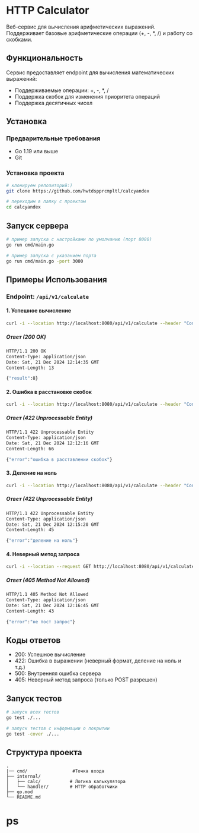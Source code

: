 # HTTP Calculator

Веб-сервис для вычисления арифметических выражений. Поддерживает базовые арифметические операции (+, -, *, /) и работу со скобками.

## Функциональность

Сервис предоставляет endpoint для вычисления математических выражений:
- Поддерживаемые операции: +, -, *, /
- Поддержка скобок для изменения приоритета операций
- Поддержка десятичных чисел

## Установка

### Предварительные требования
- Go 1.19 или выше
- Git

### Установка проекта
```bash
# клонируем репозиторий:)
git clone https://github.com/hwtdspprcmpltl/calcyandex
```
```bash
# переходим в папку с проектом
cd calcyandex
```

## Запуск сервера
```bash
# пример запуска с настройками по умолчанию (порт 8080)
go run cmd/main.go
```
```bash
# пример запуска с указанием порта
go run cmd/main.go -port 3000
```

## Примеры Использования

### Endpoint: `/api/v1/calculate`

#### 1. Успешное вычисление
```bash
curl -i --location http://localhost:8080/api/v1/calculate --header "Content-Type: application/json" --data "{\"expression\": \"(2+2)*2\"}"
```
##### Ответ (200 OK)
```bash
HTTP/1.1 200 OK
Content-Type: application/json
Date: Sat, 21 Dec 2024 12:14:35 GMT
Content-Length: 13

{"result":8}
```

#### 2. Ошибка в расстановке скобок
```bash
curl -i --location http://localhost:8080/api/v1/calculate --header "Content-Type: application/json" --data "{\"expression\": \"(2+2)*2)\"}"
```
##### Ответ (422 Unprocessable Entity)
```bash
HTTP/1.1 422 Unprocessable Entity
Content-Type: application/json
Date: Sat, 21 Dec 2024 12:12:16 GMT
Content-Length: 66

{"error":"ошибка в расставлении скобок"}
```

#### 3. Деление на ноль
```bash
curl -i --location http://localhost:8080/api/v1/calculate --header "Content-Type: application/json" --data "{\"expression\": \"2/0\"}"
```
##### Ответ (422 Unprocessable Entity)
```bash
HTTP/1.1 422 Unprocessable Entity
Content-Type: application/json
Date: Sat, 21 Dec 2024 12:15:20 GMT
Content-Length: 45

{"error":"деление на ноль"}
```

#### 4. Неверный метод запроса
```bash
curl -i --location --request GET http://localhost:8080/api/v1/calculate
```
##### Ответ (405 Method Not Allowed)
```bash
HTTP/1.1 405 Method Not Allowed
Content-Type: application/json
Date: Sat, 21 Dec 2024 12:16:45 GMT
Content-Length: 43

{"error":"не пост запрос"}
```

## Коды ответов
- 200: Успешное вычисление
- 422: Ошибка в выражении (неверный формат, деление на ноль и т.д.)
- 500: Внутренняя ошибка сервера
- 405: Неверный метод запроса (только POST разрешен)

## Запуск тестов
```bash
# запуск всех тестов
go test ./...

# запуск тестов с информации о покрытии
go test -cover ./...
```


## Структура проекта
```
.
|── cmd/                 #Точка входа
├── internal/
│   ├── calc/           # Логика калькулятора
│   └── handler/        # HTTP обработчики
├── go.mod
└── README.md
```

# ps


